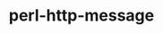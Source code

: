 ---
title: "perl-http-message"
layout: cache
categories: [package, develop]
meta: {"versions": ["6.45"], "compilers": ["gcc@=11.4.0"], "oss": ["ubuntu22.04"], "platforms": ["linux"], "targets": ["x86_64_v3"], "stacks": ["e4s", "root"], "num_specs": 4, "num_specs_by_stack": {"e4s": 4, "root": 4}}
spec_details: [{"hash": "st3rhw5vu7owa5kpzamh4jforub6tivn", "compiler": "gcc@=11.4.0", "versions": ["6.45"], "os": "ubuntu22.04", "platform": "linux", "target": "x86_64_v3", "variants": ["build_system=perl"], "stacks": ["e4s", "root"], "size": "-", "tarball": "https://binaries.spack.io/develop/build_cache/linux-ubuntu22.04-x86_64_v3/gcc-11.4.0/perl-http-message-6.45/linux-ubuntu22.04-x86_64_v3-gcc-11.4.0-perl-http-message-6.45-st3rhw5vu7owa5kpzamh4jforub6tivn.spack"}, {"hash": "ykrfygyx23d76z4ycg446bpb35z7cja5", "compiler": "gcc@=11.4.0", "versions": ["6.45"], "os": "ubuntu22.04", "platform": "linux", "target": "x86_64_v3", "variants": ["build_system=perl"], "stacks": ["e4s", "root"], "size": "-", "tarball": "https://binaries.spack.io/develop/build_cache/linux-ubuntu22.04-x86_64_v3/gcc-11.4.0/perl-http-message-6.45/linux-ubuntu22.04-x86_64_v3-gcc-11.4.0-perl-http-message-6.45-ykrfygyx23d76z4ycg446bpb35z7cja5.spack"}, {"hash": "pcefgdcaxrrw4vehldarbskgynazysum", "compiler": "gcc@=11.4.0", "versions": ["6.45"], "os": "ubuntu22.04", "platform": "linux", "target": "x86_64_v3", "variants": ["build_system=perl"], "stacks": ["e4s", "root"], "size": "-", "tarball": "https://binaries.spack.io/develop/build_cache/linux-ubuntu22.04-x86_64_v3/gcc-11.4.0/perl-http-message-6.45/linux-ubuntu22.04-x86_64_v3-gcc-11.4.0-perl-http-message-6.45-pcefgdcaxrrw4vehldarbskgynazysum.spack"}, {"hash": "mc2khnd7lgnrxbhsqpfvuxjyi3kvk3ko", "compiler": "gcc@=11.4.0", "versions": ["6.45"], "os": "ubuntu22.04", "platform": "linux", "target": "x86_64_v3", "variants": ["build_system=perl"], "stacks": ["e4s", "root"], "size": "-", "tarball": "https://binaries.spack.io/develop/build_cache/linux-ubuntu22.04-x86_64_v3/gcc-11.4.0/perl-http-message-6.45/linux-ubuntu22.04-x86_64_v3-gcc-11.4.0-perl-http-message-6.45-mc2khnd7lgnrxbhsqpfvuxjyi3kvk3ko.spack"}]
---